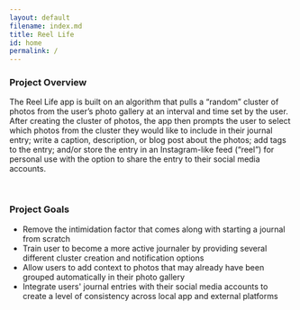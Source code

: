 ```yaml
---
layout: default
filename: index.md
title: Reel Life
id: home
permalink: /
---
```


### Project Overview
The Reel Life app is built on an algorithm that pulls a “random” cluster of photos from the user’s photo gallery at an interval and time set by the user. After creating the cluster of photos, the app then prompts the user to select which photos from the cluster they would like to include in their journal entry; write a caption, description, or blog post about the photos; add tags to the entry; and/or store the entry in an Instagram-like feed (“reel”) for personal use with the option to share the entry to their social media accounts. 

<br/>

### Project Goals
- Remove the intimidation factor that comes along with starting a journal from scratch
- Train user to become a more active journaler by providing several different cluster creation and notification options
- Allow users to add context to photos that may already have been grouped automatically in their photo gallery  
- Integrate users' journal entries with their social media accounts to create a level of consistency across local app and external platforms  


